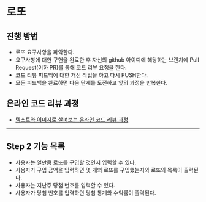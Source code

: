 # 로또

## 진행 방법

* 로또 요구사항을 파악한다.
* 요구사항에 대한 구현을 완료한 후 자신의 github 아이디에 해당하는 브랜치에 Pull Request(이하 PR)를 통해 코드 리뷰 요청을 한다.
* 코드 리뷰 피드백에 대한 개선 작업을 하고 다시 PUSH한다.
* 모든 피드백을 완료하면 다음 단계를 도전하고 앞의 과정을 반복한다.

## 온라인 코드 리뷰 과정

* [텍스트와 이미지로 살펴보는 온라인 코드 리뷰 과정](https://github.com/next-step/nextstep-docs/tree/master/codereview)

---

## Step 2 기능 목록

* 사용자는 얼만큼 로또를 구입할 것인지 입력할 수 있다.
* 사용자가 구입 금액을 입력하면 몇 개의 로또를 구입했는지와 로또의 목록이 출력된다.
* 사용자는 지난주 당첨 번호를 입력할 수 있다.
* 사용자가 당첨 번호를 입력하면 당첨 통계와 수익률이 출력된다.